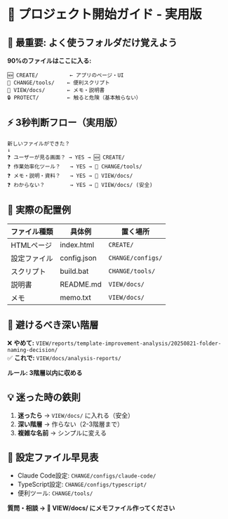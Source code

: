 # 🚀 プロジェクト開始ガイド - 実用版

## 🎯 最重要: よく使うフォルダだけ覚えよう

**90%のファイルはここに入る:**
```
🆕 CREATE/          ← アプリのページ・UI
🔧 CHANGE/tools/    ← 便利スクリプト
👀 VIEW/docs/       ← メモ・説明書
🔒 PROTECT/         ← 触ると危険（基本触らない）
```

## ⚡ 3秒判断フロー（実用版）

```
新しいファイルができた？
↓
❓ ユーザーが見る画面？ → YES → 🆕 CREATE/
❓ 作業効率化ツール？   → YES → 🔧 CHANGE/tools/
❓ メモ・説明・資料？   → YES → 👀 VIEW/docs/
❓ わからない？        → YES → 👀 VIEW/docs/ (安全)
```

## 📁 実際の配置例

| ファイル種類 | 具体例 | 置く場所 |
|-------------|--------|----------|
| HTMLページ | index.html | `CREATE/` |
| 設定ファイル | config.json | `CHANGE/configs/` |
| スクリプト | build.bat | `CHANGE/tools/` |
| 説明書 | README.md | `VIEW/docs/` |
| メモ | memo.txt | `VIEW/docs/` |

## 🚨 避けるべき深い階層

❌ **やめて:** `VIEW/reports/template-improvement-analysis/20250821-folder-naming-decision/`  
✅ **これで:** `VIEW/docs/analysis-reports/`

**ルール: 3階層以内に収める**

## 💡 迷った時の鉄則

1. **迷ったら** → `VIEW/docs/` に入れる（安全）
2. **深い階層** → 作らない（2-3階層まで）
3. **複雑な名前** → シンプルに変える

## 🔧 設定ファイル早見表

- Claude Code設定: `CHANGE/configs/claude-code/`
- TypeScript設定: `CHANGE/configs/typescript/`
- 便利ツール: `CHANGE/tools/`

**質問・相談 → 👀 VIEW/docs/ にメモファイル作ってください**